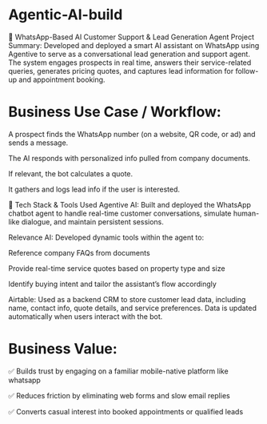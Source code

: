 # Agentic-AI-build
🤖 WhatsApp-Based AI Customer Support &amp; Lead Generation Agent
Project Summary:
Developed and deployed a smart AI assistant on WhatsApp using Agentive to serve as a conversational lead generation and support agent. The system engages prospects in real time, answers their service-related queries, generates pricing quotes, and captures lead information for follow-up and appointment booking.

# Business Use Case / Workflow:

A prospect finds the WhatsApp number (on a website, QR code, or ad) and sends a message.

The AI responds with personalized info pulled from company documents.

If relevant, the bot calculates a quote.

It gathers and logs lead info if the user is interested.

🧩 Tech Stack & Tools Used
Agentive AI: Built and deployed the WhatsApp chatbot agent to handle real-time customer conversations, simulate human-like dialogue, and maintain persistent sessions.

Relevance AI: Developed dynamic tools within the agent to:

Reference company FAQs from documents

Provide real-time service quotes based on property type and size

Identify buying intent and tailor the assistant’s flow accordingly

Airtable: Used as a backend CRM to store customer lead data, including name, contact info, quote details, and service preferences. Data is updated automatically when users interact with the bot.

# Business Value:

✅ Builds trust by engaging on a familiar mobile-native platform like whatsapp

✅ Reduces friction by eliminating web forms and slow email replies

✅ Converts casual interest into booked appointments or qualified leads






